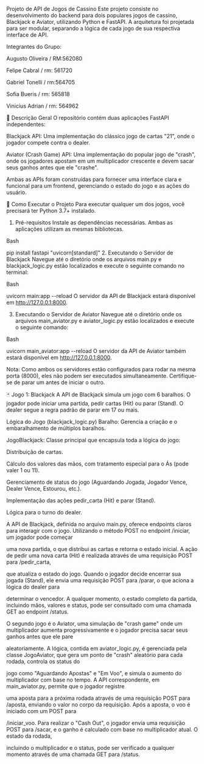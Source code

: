 Projeto de API de Jogos de Cassino
Este projeto consiste no desenvolvimento do backend para dois populares jogos de cassino, Blackjack e Aviator, utilizando Python e FastAPI. A arquitetura foi projetada para ser modular, separando a lógica de cada jogo de sua respectiva interface de API.

Integrantes do Grupo:

Augusto Oliveira / RM:562080

Felipe Cabral / rm: 561720

Gabriel Tonelli / rm:564705

Sofia Bueris / rm: 565818

Vinicius Adrian / rm: 564962

📜 Descrição Geral
O repositório contém duas aplicações FastAPI independentes:

Blackjack API: Uma implementação do clássico jogo de cartas "21", onde o jogador compete contra o dealer.

Aviator (Crash Game) API: Uma implementação do popular jogo de "crash", onde os jogadores apostam em um multiplicador crescente e devem sacar seus ganhos antes que ele "crashe".

Ambas as APIs foram construídas para fornecer uma interface clara e funcional para um frontend, gerenciando o estado do jogo e as ações do usuário.

🚀 Como Executar o Projeto
Para executar qualquer um dos jogos, você precisará ter Python 3.7+ instalado.

1. Pré-requisitos
Instale as dependências necessárias. Ambas as aplicações utilizam as mesmas bibliotecas.

Bash

pip install fastapi "uvicorn[standard]"
2. Executando o Servidor de Blackjack
Navegue até o diretório onde os arquivos main.py e blackjack_logic.py estão localizados e execute o seguinte comando no terminal:

Bash

uvicorn main:app --reload
O servidor da API de Blackjack estará disponível em http://127.0.0.1:8000.

3. Executando o Servidor de Aviator
Navegue até o diretório onde os arquivos main_aviator.py e aviator_logic.py estão localizados e execute o seguinte comando:

Bash

uvicorn main_aviator:app --reload
O servidor da API de Aviator também estará disponível em http://127.0.0.1:8000.

Nota: Como ambos os servidores estão configurados para rodar na mesma porta (8000), eles não podem ser executados simultaneamente. Certifique-se de parar um antes de iniciar o outro.

🃏 Jogo 1: Blackjack
A API de Blackjack simula um jogo com 6 baralhos. O jogador pode iniciar uma partida, pedir cartas (Hit) ou parar (Stand). O dealer segue a regra padrão de parar em 17 ou mais.

Lógica do Jogo (blackjack_logic.py)
Baralho: Gerencia a criação e o embaralhamento de múltiplos baralhos.

JogoBlackjack: Classe principal que encapsula toda a lógica do jogo:

Distribuição de cartas.

Cálculo dos valores das mãos, com tratamento especial para o Ás (pode valer 1 ou 11).

Gerenciamento de status do jogo (Aguardando Jogada, Jogador Vence, Dealer Vence, Estourou, etc.).

Implementação das ações pedir_carta (Hit) e parar (Stand).

Lógica para o turno do dealer.

A API de Blackjack, definida no arquivo main.py, oferece endpoints claros para interagir com o jogo. Utilizando o método POST no endpoint /iniciar, um jogador pode começar 

uma nova partida, o que distribui as cartas e retorna o estado inicial. A ação de pedir uma nova carta (Hit) é realizada através de uma requisição POST para /pedir_carta, 

que atualiza o estado do jogo. Quando o jogador decide encerrar sua jogada (Stand), ele envia uma requisição POST para /parar, o que aciona a lógica do dealer para 

determinar o vencedor. A qualquer momento, o estado completo da partida, incluindo mãos, valores e status, pode ser consultado com uma chamada GET ao endpoint /status.

O segundo jogo é o Aviator, uma simulação de "crash game" onde um multiplicador aumenta progressivamente e o jogador precisa sacar seus ganhos antes que ele pare 

aleatoriamente. A lógica, contida em aviator_logic.py, é gerenciada pela classe JogoAviator, que gera um ponto de "crash" aleatório para cada rodada, controla os status do 

jogo como "Aguardando Apostas" e "Em Voo", e simula o aumento do multiplicador com base no tempo. A API correspondente, em main_aviator.py, permite que o jogador registre 

uma aposta para a próxima rodada através de uma requisição POST para /aposta, enviando o valor no corpo da requisição. Após a aposta, o voo é iniciado com um POST para 

/iniciar_voo. Para realizar o "Cash Out", o jogador envia uma requisição POST para /sacar, e o ganho é calculado com base no multiplicador atual. O estado da rodada, 

incluindo o multiplicador e o status, pode ser verificado a qualquer momento através de uma chamada GET para /status.

